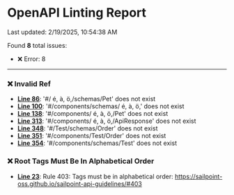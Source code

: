 # OpenAPI Linting Report

Last updated: 2/19/2025, 10:54:38 AM

Found **8** total issues:
- :x: Error: 8

---

### :x: Invalid Ref

- **[Line 86](./sailpoint-api.OpenAPI.yaml#L86C22)**: '#/ é, à, ö,/schemas/Pet' does not exist
- **[Line 100](./sailpoint-api.OpenAPI.yaml#L100C24)**: '#/components/schemas/ é, à, ö,' does not exist
- **[Line 138](./sailpoint-api.OpenAPI.yaml#L138C26)**: '#/components/ é, à, ö,/Pet' does not exist
- **[Line 313](./sailpoint-api.OpenAPI.yaml#L313C24)**: '#/components/ é, à, ö,/ApiResponse' does not exist
- **[Line 348](./sailpoint-api.OpenAPI.yaml#L348C22)**: '#/Test/schemas/Order' does not exist
- **[Line 351](./sailpoint-api.OpenAPI.yaml#L351C22)**: '#/components/Test/Order' does not exist
- **[Line 354](./sailpoint-api.OpenAPI.yaml#L354C22)**: '#/components/schemas/Test' does not exist



### :x: Root Tags Must Be In Alphabetical Order

- **[Line 23](./sailpoint-api.OpenAPI.yaml#L23C5)**: Rule 403: Tags must be in alphabetical order: https://sailpoint-oss.github.io/sailpoint-api-guidelines/#403



